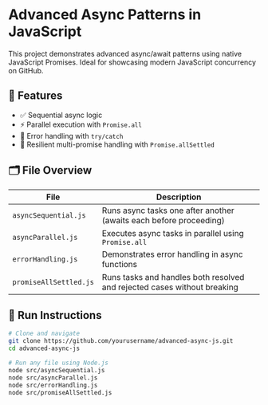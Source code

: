 # Advanced Async Patterns in JavaScript

This project demonstrates advanced async/await patterns using native JavaScript Promises. Ideal for showcasing modern JavaScript concurrency on GitHub.

## 🧩 Features

- ✅ Sequential async logic
- ⚡ Parallel execution with `Promise.all`
- 🛑 Error handling with `try/catch`
- 💪 Resilient multi-promise handling with `Promise.allSettled`

## 🗂 File Overview

| File | Description |
|------|-------------|
| `asyncSequential.js` | Runs async tasks one after another (awaits each before proceeding) |
| `asyncParallel.js` | Executes async tasks in parallel using `Promise.all` |
| `errorHandling.js` | Demonstrates error handling in async functions |
| `promiseAllSettled.js` | Runs tasks and handles both resolved and rejected cases without breaking |

## 🚀 Run Instructions

```bash
# Clone and navigate
git clone https://github.com/yourusername/advanced-async-js.git
cd advanced-async-js

# Run any file using Node.js
node src/asyncSequential.js
node src/asyncParallel.js
node src/errorHandling.js
node src/promiseAllSettled.js
